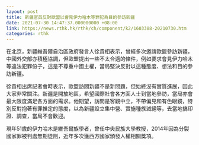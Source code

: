 ```yaml
---
layout: post
title: 新疆官員反對歐盟以會見伊力哈木等罪犯為目的參訪新疆
date: 2021-07-30 14:47:37.000000000 +08:00
link: https://news.rthk.hk/rthk/ch/component/k2/1603388-20210730.htm
categories: rthk
---
```


在北京，新疆維吾爾自治區政府發言人徐貴相表示，曾經多次邀請歐盟參訪新疆，中國外交部亦積極協調，但歐盟提出一些不太合適的條件，例如要求會見伊力哈木等違法犯罪份子，這是不尊重中國主權，當局堅決反對以這種態度、想法和目的參訪新疆。

徐貴相出席記者會時表示，歐盟訪問新疆不是新問題，但始終沒有實質進展，因此大家非常關注。新疆是開放地區，希望國際社會各方面人士到當地參訪，當局亦會最大限度滿足各方面的需求。他期望，訪問是客觀中立，不帶偏見和有色眼鏡，特別反對抱著有罪推定的態度，以為新疆設立集中營、實施種族滅絕等，去當地搞印證、調查，當局不會歡迎。

現年51歲的伊力哈木是維吾爾族學者，曾任中央民族大學教授，2014年因為分裂國家罪被判處無期徒刑，近年多次獲西方國家頒發人權相關獎項。
